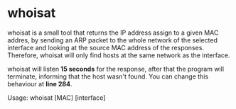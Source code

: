 # whoisat

whoisat is a small tool that returns the IP address assign to a given  MAC addres, by sending an ARP packet to the whole network of the selected interface and looking at the source MAC address of the responses. 
Therefore, whoisat will only find hosts at the same network as the interface.

whoisat will listen **15 seconds** for the response, after that the program will terminate, informing that the host wasn't found. You can change this behaviour at **line 284**.

Usage: whoisat [MAC] [interface]
